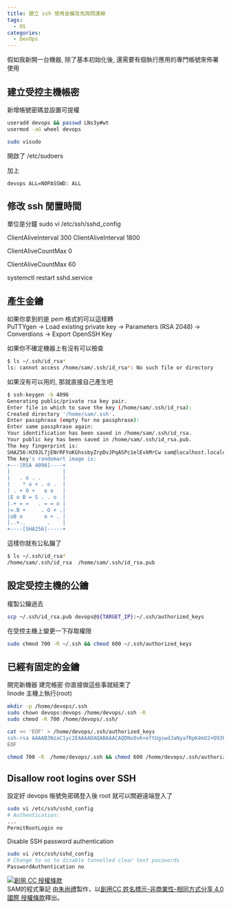 ```yaml
---
title: 建立 ssh 使用金鑰及免詢問連線
tags:
  - OS
categories:
  - DevOps
---
```


假如我新開一台機器, 除了基本初始化後, 還需要有個執行應用的專門帳號來佈署使用

<!--more-->

## 建立受控主機帳密
新增帳號密碼並設置可提權
``` bash
useradd devops && passwd LNs3y#wt
usermod -aG wheel devops
```

``` bash
sudo visudo
```
開啟了 /etc/sudoers

加上
```
devops ALL=NOPASSWD: ALL
```

## 修改 ssh 閒置時間

單位是分鐘
sudo vi /etc/ssh/sshd_config

ClientAliveInterval 300
ClientAliveInterval 1800


ClientAliveCountMax 0

ClientAliveCountMax 60

systemctl restart sshd.service


## 產生金鑰
如果你拿到的是 pem 格式的可以這樣轉  
PuTTYgen -> Load existing private key -> Parameters (RSA 2048) -> Converdions -> Export OpenSSH Key

如果你不確定機器上有沒有可以檢查
``` bash
$ ls ~/.ssh/id_rsa*
ls: cannot access /home/sam/.ssh/id_rsa*: No such file or directory
```

如果沒有可以用的, 那就直接自己產生吧
``` bash
$ ssh-keygen -b 4096
Generating public/private rsa key pair.
Enter file in which to save the key (/home/sam/.ssh/id_rsa):
Created directory '/home/sam/.ssh'.
Enter passphrase (empty for no passphrase):
Enter same passphrase again:
Your identification has been saved in /home/sam/.ssh/id_rsa.
Your public key has been saved in /home/sam/.ssh/id_rsa.pub.
The key fingerprint is:
SHA256:H39JL7jENrRFYoKGhssbyZrpDvJPqASPc1elEvkMrCw sam@localhost.localdomain
The key's randomart image is:
+---[RSA 4096]----+
|                 |
|   . o . .       |
|    * o + . o .  |
| . + O +   o o   |
|E o B = S . . o  |
|.+ = =   . = = o |
|=.B +     . O + .|
|oB o       o + . |
|..+..       .    |
+----[SHA256]-----+
```

這樣你就有公私鑰了
``` bash
$ ls ~/.ssh/id_rsa*
/home/sam/.ssh/id_rsa  /home/sam/.ssh/id_rsa.pub
```

## 設定受控主機的公鑰

複製公鑰過去
``` bash
scp ~/.ssh/id_rsa.pub devops@${TARGET_IP}:~/.ssh/authorized_keys
```

在受控主機上變更一下存取權限
``` bash
sudo chmod 700 -R ~/.ssh && chmod 600 ~/.ssh/authorized_keys
```

## 已經有固定的金鑰

開完新機器 建完帳密 你直接做這些事就結束了  
linode 主機上執行(root)
``` bash
mkdir -p /home/devops/.ssh
sudo chown devops:devops /home/devops/.ssh -R
sudo chmod -R 700 /home/devops/.ssh/

cat << 'EOF' > /home/devops/.ssh/authorized_keys
ssh-rsa AAAAB3NzaC1yc2EAAAADAQABAAACAQDNx0v6+eftUgswdJaNyafRpK4mO2+D93FYOT10k+7KHSAacgkd4n/L7M0qlvb066RahCsuiowmEtp9kjLxVlqF9uQDlRMVN+Yorduui+8A3mXvqNPfMYvCYVinP6adl/+9SrOadSP20bBXQHXBpgz0q1SHBTsI4ETfplBKwfAx2hCy08IcZwcafITVOSRa5/SN+w== sam@zhushanglide-MacBook-Air.local
EOF

chmod 700 -R  /home/devops/.ssh && chmod 600 /home/devops/.ssh/authorized_keys
```

## Disallow root logins over SSH
設定好 devops 帳號免密碼登入後 root 就可以關避遠端登入了
``` bash
sudo vi /etc/ssh/sshd_config
# Authentication:
...
PermitRootLogin no
```

Disable SSH password authentication
``` bash
sudo vi /etc/ssh/sshd_config
# Change to no to disable tunnelled clear text passwords
PasswordAuthentication no
```



<a rel="license" href="http://creativecommons.org/licenses/by-nc-sa/4.0/"><img alt="創用 CC 授權條款" style="border-width:0" src="https://i.creativecommons.org/l/by-nc-sa/4.0/88x31.png" /></a><br /><span xmlns:dct="http://purl.org/dc/terms/" property="dct:title">SAM的程式筆記 </span>由<a xmlns:cc="http://creativecommons.org/ns#" href="https://blog.samchu.dev/" property="cc:attributionName" rel="cc:attributionURL">朱尚禮</a>製作，以<a rel="license" href="http://creativecommons.org/licenses/by-nc-sa/4.0/">創用CC 姓名標示-非商業性-相同方式分享 4.0 國際 授權條款</a>釋出。